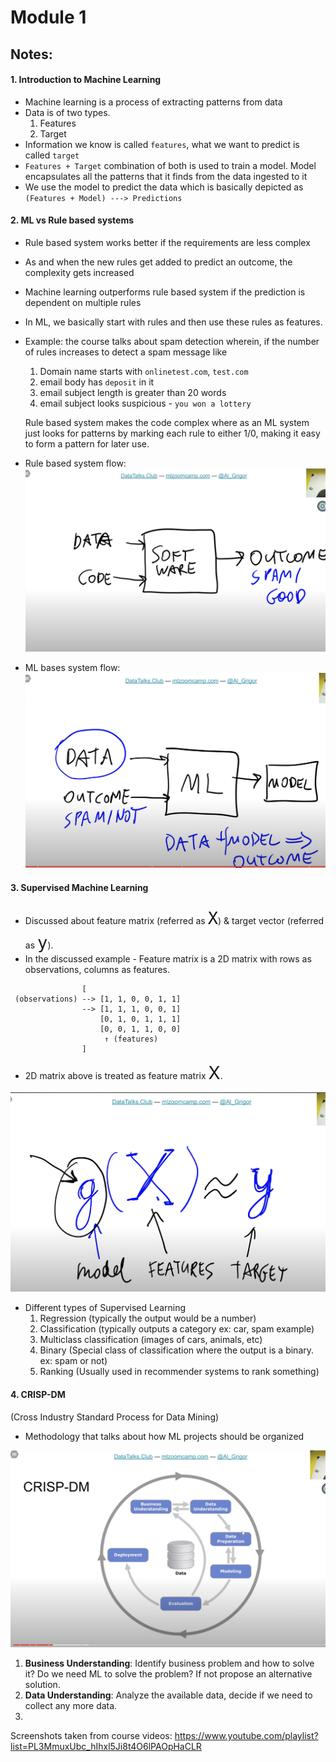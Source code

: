 # Module 1

## Notes:

#### 1. Introduction to Machine Learning
- Machine learning is a process of extracting patterns from data
- Data is of two types.
    1. Features
    2. Target
- Information we know is called `features`, what we want to predict is called `target`
- `Features + Target` combination of both is used to train a model. Model encapsulates all the patterns that it finds from the data ingested to it
- We use the model to predict the data which is basically depicted as 
    `(Features + Model) ---> Predictions`


#### 2. ML vs Rule based systems
- Rule based system works better if the requirements are less complex
- As and when the new rules get added to predict an outcome, the complexity gets increased
- Machine learning outperforms rule based system if the prediction is dependent on multiple rules
- In ML, we basically start with rules and then use these rules as features.
- Example: the course talks about spam detection wherein, if the number of rules increases to detect a spam message like
    1. Domain name starts with `onlinetest.com`, `test.com`
    2. email body has `deposit` in it
    3. email subject length is greater than 20 words
    4. email subject looks suspicious - `you won a lottery`

   Rule based system makes the code complex where as an ML system just looks for patterns by marking each rule to either 1/0, making it easy to form a pattern for later use.
- Rule based system flow:
![rule-based-system-flow](./images/Rules-based-system.png)


- ML bases system flow:
![ml-based-system-flow](./images/ML-based-system.png)


#### 3. Supervised Machine Learning
- Discussed about feature matrix (referred as <font size="6">`X`</font>) & target vector (referred as <font size="6">`y`</font>). 
- In the discussed example - Feature matrix is a 2D matrix with rows as observations, columns as features.
```
                [
 (observations) --> [1, 1, 0, 0, 1, 1] 
                --> [1, 1, 1, 0, 0, 1] 
                    [0, 1, 0, 1, 1, 1] 
                    [0, 0, 1, 1, 0, 0]
                     ↑ (features)
                ]
```
- 2D matrix above is treated as feature matrix <span style="font-size: 2em;">X</span>.

![supervised-learning](./images/supervised-learning-function.png)


- Different types of Supervised Learning
    1. Regression (typically the output would be a number)
    2. Classification (typically outputs a category ex: car, spam example)
    3. Multiclass classification (images of cars, animals, etc)
    4. Binary (Special class of classification where the output is a binary. ex: spam or not)
    5. Ranking (Usually used in recommender systems to rank something)

#### 4. CRISP-DM
(Cross Industry Standard Process for Data Mining)

- Methodology that talks about how ML projects should be organized

![CRISP-DM](./images/CRISP-DM.png)

1. **Business Understanding**: Identify business problem and how to solve it? Do we need ML to solve the problem? If not propose an alternative solution.
2. **Data Understanding**: Analyze the available data, decide if we need to collect any more data.
3. 

Screenshots taken from course videos: https://www.youtube.com/playlist?list=PL3MmuxUbc_hIhxl5Ji8t4O6lPAOpHaCLR